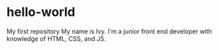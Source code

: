 # hello-world
My first repository
My name is Ivy. I'm a junior front end developer with knowledge of HTML, CSS, and JS.
